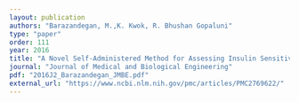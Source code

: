 ```yaml
---
layout: publication
authors: "Barazandegan, M.,K. Kwok, R. Bhushan Gopaluni"
type: "paper"
order: 111
year: 2016
title: "A Novel Self-Administered Method for Assessing Insulin Sensitivity in Diabetic Patients"
journal: "Journal of Medical and Biological Engineering"
pdf: "2016J2_Barazandegan_JMBE.pdf"
external_url: "https://www.ncbi.nlm.nih.gov/pmc/articles/PMC2769622/"
---
```

